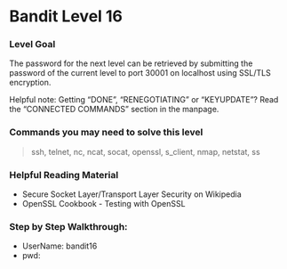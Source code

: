 # Bandit Level 16

### Level Goal
The password for the next level can be retrieved by submitting the password of the current level to port 30001 on localhost using SSL/TLS encryption.

Helpful note: Getting “DONE”, “RENEGOTIATING” or “KEYUPDATE”? Read the “CONNECTED COMMANDS” section in the manpage.

### Commands you may need to solve this level
> ssh, telnet, nc, ncat, socat, openssl, s_client, nmap, netstat, ss

### Helpful Reading Material
- Secure Socket Layer/Transport Layer Security on Wikipedia
- OpenSSL Cookbook - Testing with OpenSSL

### Step by Step Walkthrough:



* UserName: bandit16
* pwd: 